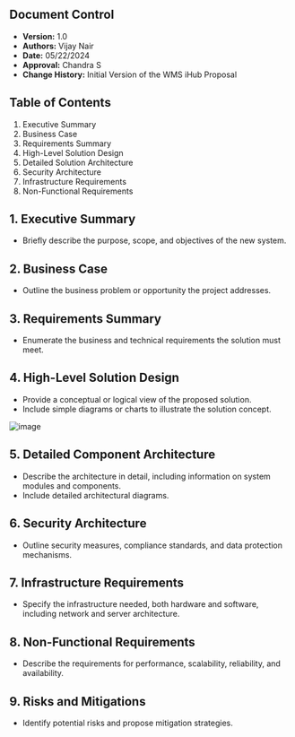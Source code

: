 ## Document Control
- **Version:** 1.0
- **Authors:** Vijay Nair
- **Date:** 05/22/2024
- **Approval:** Chandra S
- **Change History:** Initial Version of the WMS iHub Proposal

## Table of Contents
1. Executive Summary
2. Business Case
3. Requirements Summary
4. High-Level Solution Design
5. Detailed Solution Architecture
6. Security Architecture
7. Infrastructure Requirements
8. Non-Functional Requirements

## 1. Executive Summary
- Briefly describe the purpose, scope, and objectives of the new system.

## 2. Business Case
- Outline the business problem or opportunity the project addresses.

## 3. Requirements Summary
- Enumerate the business and technical requirements the solution must meet.

## 4. High-Level Solution Design
- Provide a conceptual or logical view of the proposed solution.
- Include simple diagrams or charts to illustrate the solution concept.

![image](https://github.com/practicalvj/sadexercise/assets/122186968/7a4159ed-2e94-442b-ab03-bf637ddc8b12)

## 5. Detailed Component Architecture
- Describe the architecture in detail, including information on system modules and components.
- Include detailed architectural diagrams.

## 6. Security Architecture
- Outline security measures, compliance standards, and data protection mechanisms.

## 7. Infrastructure Requirements
- Specify the infrastructure needed, both hardware and software, including network and server architecture.

## 8. Non-Functional Requirements
- Describe the requirements for performance, scalability, reliability, and availability.

## 9. Risks and Mitigations
- Identify potential risks and propose mitigation strategies.
